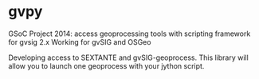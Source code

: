gvpy
====

GSoC Project 2014: access geoprocessing tools with scripting framework for gvsig 2.x
Working for gvSIG and OSGeo

Developing access to SEXTANTE and gvSIG-geoprocess. This library will allow you to launch one geoprocess with your jython script.
